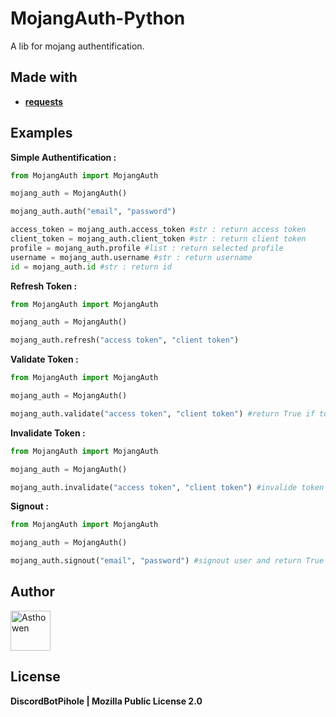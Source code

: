 # MojangAuth-Python

A lib for mojang authentification.

## Made with

* [**requests**](https://pypi.org/project/requests/)

## Examples

**Simple Authentification :**
```python
from MojangAuth import MojangAuth

mojang_auth = MojangAuth()

mojang_auth.auth("email", "password")

access_token = mojang_auth.access_token #str : return access token
client_token = mojang_auth.client_token #str : return client token
profile = mojang_auth.profile #list : return selected profile
username = mojang_auth.username #str : return username
id = mojang_auth.id #str : return id
```

**Refresh Token :**
```python
from MojangAuth import MojangAuth

mojang_auth = MojangAuth()

mojang_auth.refresh("access token", "client token")
```

**Validate Token :**
```python
from MojangAuth import MojangAuth

mojang_auth = MojangAuth()

mojang_auth.validate("access token", "client token") #return True if token is good and False if not

```

**Invalidate Token :**
```python
from MojangAuth import MojangAuth

mojang_auth = MojangAuth()

mojang_auth.invalidate("access token", "client token") #invalide token and return True if token is good and False if not

```

**Signout :**
```python
from MojangAuth import MojangAuth

mojang_auth = MojangAuth()

mojang_auth.signout("email", "password") #signout user and return True if user successfully signout and False if not

```

## Author

[<img width="64" src="https://avatars3.githubusercontent.com/u/59535754?s=400&u=48aecdd175dd2dd8867ae063f1973b64d298220b&v=4" alt="Asthowen">](https://github.com/Asthowen)

## License

**DiscordBotPihole | Mozilla Public License 2.0**